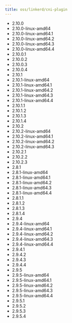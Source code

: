 ```yaml
---
title: oss/linkerd/cni-plugin
---
```

- 2.10.0
- 2.10.0-linux-amd64
- 2.10.0-linux-amd64.1
- 2.10.0-linux-amd64.2
- 2.10.0-linux-amd64.3
- 2.10.0-linux-amd64.4
- 2.10.0.1
- 2.10.0.2
- 2.10.0.3
- 2.10.0.4
- 2.10.1
- 2.10.1-linux-amd64
- 2.10.1-linux-amd64.1
- 2.10.1-linux-amd64.2
- 2.10.1-linux-amd64.3
- 2.10.1-linux-amd64.4
- 2.10.1.1
- 2.10.1.2
- 2.10.1.3
- 2.10.1.4
- 2.10.2
- 2.10.2-linux-amd64
- 2.10.2-linux-amd64.1
- 2.10.2-linux-amd64.2
- 2.10.2-linux-amd64.3
- 2.10.2.1
- 2.10.2.2
- 2.10.2.3
- 2.8.1
- 2.8.1-linux-amd64
- 2.8.1-linux-amd64.1
- 2.8.1-linux-amd64.2
- 2.8.1-linux-amd64.3
- 2.8.1-linux-amd64.4
- 2.8.1.1
- 2.8.1.2
- 2.8.1.3
- 2.8.1.4
- 2.9.4
- 2.9.4-linux-amd64
- 2.9.4-linux-amd64.1
- 2.9.4-linux-amd64.2
- 2.9.4-linux-amd64.3
- 2.9.4-linux-amd64.4
- 2.9.4.1
- 2.9.4.2
- 2.9.4.3
- 2.9.4.4
- 2.9.5
- 2.9.5-linux-amd64
- 2.9.5-linux-amd64.1
- 2.9.5-linux-amd64.2
- 2.9.5-linux-amd64.3
- 2.9.5-linux-amd64.4
- 2.9.5.1
- 2.9.5.2
- 2.9.5.3
- 2.9.5.4
